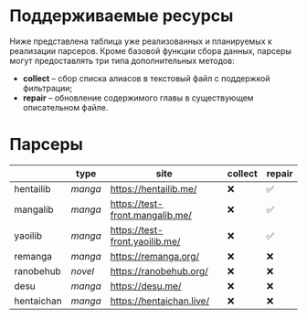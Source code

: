 # Поддерживаемые ресурсы

Ниже представлена таблица уже реализованных и планируемых к реализации парсеров. Кроме базовой функции сбора данных, парсеры могут предоставлять три типа дополнительных методов:

* **collect** – сбор списка алиасов в текстовый файл с поддержкой фильтрации;
* **repair** – обновление содержимого главы в существующем описательном файле.

# Парсеры
|            | **type** | **site**                 | **collect** | **repair** |
|------------|----------|--------------------------|-------------|------------|
| hentailib  | _manga_  | https://hentailib.me/    | ❌          | ✅         |
| mangalib   | _manga_  | https://test-front.mangalib.me/     | ❌          | ✅         |
| yaoilib    | _manga_  | https://test-front.yaoilib.me/      | ❌          | ✅         |
| remanga    | _manga_  | https://remanga.org/     | ❌          | ❌         |
| ranobehub  | _novel_  | https://ranobehub.org/   | ❌          | ❌         |
| desu       | _manga_  | https://desu.me/         | ❌          | ❌         |
| hentaichan | _manga_  | https://hentaichan.live/ | ❌          | ❌         |